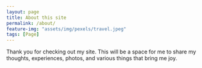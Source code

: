 ```yaml
---
layout: page
title: About this site
permalink: /about/
feature-img: "assets/img/pexels/travel.jpeg"
tags: [Page]
---
```


Thank you for checking out my site. This will be a space for me to share my thoughts, experiences, photos, and various things that bring me joy. 
 

